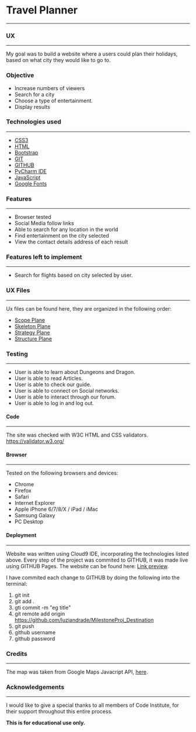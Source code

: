 # Travel Planner
---

### UX
---
My goal was to build a website where a users could plan their holidays, based on what city they would like to go to.

### Objective
* Increase numbers of viewers
* Search for a city
* Choose a type of entertainment.
* Display results

### Technologies used
---
* [CSS3](https://www.w3schools.com/css/)
* [HTML](ttps://www.w3schools.com/)
* [Bootstrap](https://getbootstrap.com/)
* [GIT](https://git-scm.com/)
* [GITHUB](https://github.com/)
* [PyCharm IDE](https://www.jetbrains.com/pycharm/)
* [JavaScript](https://www.javascript.com/)
* [Google Fonts](https://fonts.google.com/)

### Features
---
* Browser tested
* Social Media follow links
* Able to search for any location in the world
* Find entertainment on the city selected
* View the contact details address of each result

### Features left to implement
---
* Search for flights based on city selected by user.

### UX Files
---
Ux files can be found here, they are organized in the following order:

* [Scope Plane](https://github.com/luziandrade/MilestoneProj_Destination/blob/master/UX/Scope%20Plane.pdf)
* [Skeleton Plane](https://github.com/luziandrade/MilestoneProj_Destination/blob/master/UX/Skeleton%20Plane.pdf)
* [Strategy Plane](https://github.com/luziandrade/MilestoneProj_Destination/blob/master/UX/Strategy%20Plane.pdf)
* [Structure Plane](https://github.com/luziandrade/MilestoneProj_Destination/blob/master/UX/Structure%20Plane.pdf)

### Testing
---
* User is able to learn about Dungeons and Dragon.
* User is able to read Articles.
* User is able to check our guide.
* User is able to connect on Social networks.
* User is able to interact through our forum.
* User is able to log in and log out.

#### Code
---
The site was checked with W3C HTML and CSS validators.
https://validator.w3.org/
#### Browser
---
Tested on the following browsers and devices:

* Chrome
* Firefox
* Safari
* Internet Explorer
* Apple iPhone 6/7/8/X / iPad / iMac
* Samsung Galaxy
* PC Desktop

#### Deployment
---
Website was written using Cloud9 IDE, incorporating the technologies listed above. Every step of the project was commited to GITHUB, it was made live using GITHUB Pages. The website can be found here: [Link preview](https://luziandrade.github.io/MilestoneProj_Destination/).

I have commited each change to GITHUB by doing the following into the terminal:

1. git init
2. git add .
3. gti commit -m "eg title"
4. git remote add origin https://github.com/luziandrade/MilestoneProj_Destination
5. git push
6. github username
7. github password

### Credits
---
The map was taken from Google Maps Javacript API, [here](https://developers.google.com/maps/documentation/javascript/tutorial).

### Acknowledgements
---
I would like to give a special thanks to all members of Code Institute, for their support throughout this entire process.
 

**This is for educational use only.**